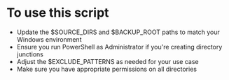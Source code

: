 # To use this script

- Update the $SOURCE_DIRS and $BACKUP_ROOT paths to match your Windows environment
- Ensure you run PowerShell as Administrator if you're creating directory junctions
- Adjust the $EXCLUDE_PATTERNS as needed for your use case
- Make sure you have appropriate permissions on all directories
